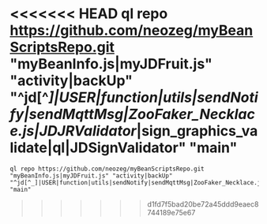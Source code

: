 <<<<<<< HEAD
ql repo https://github.com/neozeg/myBeanScriptsRepo.git "myBeanInfo.js|myJDFruit.js" "activity|backUp" "^jd[^_]|USER|function|utils|sendNotify|sendMqttMsg|ZooFaker_Necklace.js|JDJRValidator_|sign_graphics_validate|ql|JDSignValidator" "main"
=======
	ql repo https://github.com/neozeg/myBeanScriptsRepo.git "myBeanInfo.js|myJDFruit.js" "activity|backUp" "^jd[^_]|USER|function|utils|sendNotify|sendMqttMsg|ZooFaker_Necklace.js|JDJRValidator_|sign_graphics_validate|ql|JDSignValidator" "main"
>>>>>>> d1fd7f5bad20be72a45ddd9eaec8744189e75e67
